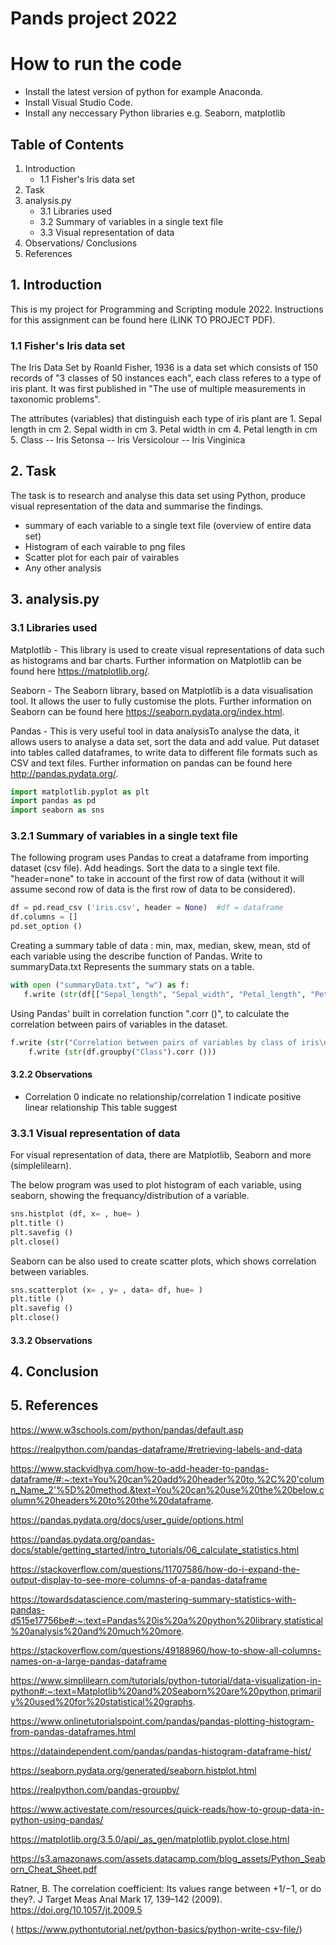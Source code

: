 # Pands project 2022

# How to run the code
 - Install the latest version of python for example Anaconda.
 - Install Visual Studio Code.
 - Install any neccessary Python libraries e.g. Seaborn, matplotlib

## Table of Contents
1. Introduction
    - 1.1 Fisher's Iris data set
2. Task
3. analysis.py
    - 3.1 Libraries used
    - 3.2 Summary of variables in a single text file
    - 3.3 Visual representation of data
4. Observations/ Conclusions
5. References


## 1. Introduction

This is my project for Programming and Scripting module 2022. Instructions for this assignment can be found here (LINK TO PROJECT PDF).

### 1.1 Fisher's Iris data set
The Iris Data Set by Roanld Fisher, 1936 is a data set which consists of 150 records of "3 classes of 50 instances each", each class referes to a type of iris plant. It was first published in "The use of multiple measurements in taxonomic problems". 

The attributes (variables) that distinguish each type of iris plant are
      1. Sepal length in cm
      2. Sepal width in cm
      3. Petal width in cm
      4. Petal length in cm
      5. Class
         -- Iris Setonsa
         -- Iris Versicolour
         -- Iris Vinginica

## 2. Task

The task is to research and analyse this data set using Python, produce visual representation of the data and summarise the findings.
 - summary of each variable to a single text file (overview of entire data set)
 - Histogram of each vairable to png files
 - Scatter plot for each pair of vairables
 - Any other analysis 

## 3. analysis.py

### 3.1 Libraries used

Matplotlib - This library is used to create visual representations of data such as histograms and bar charts. Further information on Matplotlib can be found here https://matplotlib.org/.

Seaborn - The Seaborn library, based on Matplotlib is a data visualisation tool. It allows the user to fully customise the plots. Further information on Seaborn can be found here https://seaborn.pydata.org/index.html.

Pandas - This is very useful tool in data analysisTo analyse the data, it allows users to analyse a data set, sort the data and add value. Put dataset into tables called dataframes, to write data to different file formats such as CSV and text files. Further information on pandas can be found here http://pandas.pydata.org/.

``` python
import matplotlib.pyplot as plt 
import pandas as pd
import seaborn as sns  
``` 

### 3.2.1 Summary of variables in a single text file
The following program uses Pandas to creat a dataframe from importing dataset (csv file). Add headings.
Sort the data to a single text file. "header=none" to take in account of the first row of data (without it will assume second row of data is the first row of data to be considered). 

```python
df = pd.read_csv ('iris.csv', header = None)  #df = dataframe
df.columns = []
pd.set_option ()
```
Creating a summary table of data : min, max, median, skew, mean, std of each variable using the describe function of Pandas. 
Write to summaryData.txt
Represents the summary stats on a table.

```python
with open ("summaryData.txt", "w") as f:
   f.write (str(df[["Sepal_length", "Sepal_width", "Petal_length", "Petal_width"]].describe()))
```

Using Pandas' built in correlation function ".corr ()", to calculate the correlation between pairs of variables in the dataset.

```python
f.write (str("Correlation between pairs of variables by class of iris\n"))
    f.write (str(df.groupby("Class").corr ()))
```

#### 3.2.2 Observations


- Correlation 
  0 indicate no relationship/correlation
  1 indicate positive linear relationship
  This table suggest

### 3.3.1 Visual representation of data
For visual representation of data, there are Matplotlib, Seaborn and more (simplelilearn). 

The below program was used to plot histogram of each variable, using seaborn, showing the frequancy/distribution of a variable.

```python
sns.histplot (df, x= , hue= )
plt.title ()
plt.savefig ()
plt.close()
```
Seaborn can be also used to create scatter plots, which shows correlation between variables.  

```python
sns.scatterplot (x= , y= , data= df, hue= )
plt.title ()
plt.savefig ()
plt.close()
```
#### 3.3.2 Observations



  

## 4. Conclusion





## 5. References
https://www.w3schools.com/python/pandas/default.asp

https://realpython.com/pandas-dataframe/#retrieving-labels-and-data

https://www.stackvidhya.com/how-to-add-header-to-pandas-dataframe/#:~:text=You%20can%20add%20header%20to,%2C%20'column_Name_2'%5D%20method.&text=You%20can%20use%20the%20below,column%20headers%20to%20the%20dataframe.

https://pandas.pydata.org/docs/user_guide/options.html

https://pandas.pydata.org/pandas-docs/stable/getting_started/intro_tutorials/06_calculate_statistics.html

https://stackoverflow.com/questions/11707586/how-do-i-expand-the-output-display-to-see-more-columns-of-a-pandas-dataframe

https://towardsdatascience.com/mastering-summary-statistics-with-pandas-d515e17756be#:~:text=Pandas%20is%20a%20python%20library,statistical%20analysis%20and%20much%20more.

https://stackoverflow.com/questions/49188960/how-to-show-all-columns-names-on-a-large-pandas-dataframe

https://www.simplilearn.com/tutorials/python-tutorial/data-visualization-in-python#:~:text=Matplotlib%20and%20Seaborn%20are%20python,primarily%20used%20for%20statistical%20graphs.

https://www.onlinetutorialspoint.com/pandas/pandas-plotting-histogram-from-pandas-dataframes.html

https://dataindependent.com/pandas/pandas-histogram-dataframe-hist/

https://seaborn.pydata.org/generated/seaborn.histplot.html

https://realpython.com/pandas-groupby/

https://www.activestate.com/resources/quick-reads/how-to-group-data-in-python-using-pandas/

https://matplotlib.org/3.5.0/api/_as_gen/matplotlib.pyplot.close.html

https://s3.amazonaws.com/assets.datacamp.com/blog_assets/Python_Seaborn_Cheat_Sheet.pdf

Ratner, B. The correlation coefficient: Its values range between +1/−1, or do they?. J Target Meas Anal Mark 17, 139–142 (2009). https://doi.org/10.1057/jt.2009.5

( https://www.pythontutorial.net/python-basics/python-write-csv-file/)
